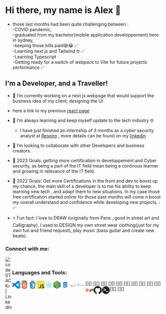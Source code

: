 # Hi there, my name is Alex 👋
- those last months had been quite challenging between :<br/>
    -COVID pandemic, <br/>
    -graduated from my bachelor(mobile application developpement) here in sydney, <br/>
    -keeping those bills paid😅😂 ✅<br/>
    -Learning next.js and Tailwind 🤓 ✅<br/>
    -Learning Typescript<br/>
    -Getting ready for a switch of webpack to Vite for future projects performance ✅<br/>

## I'm a Developer, and a Traveller!

- 🔭 I’m currently working on a next js webpage that would support the business idea of my client, designing the UI

-  here a link to my previous [react page]

- 🌱 I’m always learning and keep myself update to the tech industry 🤓
    - I have just finished an internship of 3 months as a cyber security analyst at [Respiro] , more details can be found on my [linkedin]

- 👯 I’m looking to collaborate with other Developers and business creators.

- 🥅 2023 Goals: getting more certification in developpement and Cyber security, as being a part of the IT field mean being a continous learner and growing in relevance of the IT field. 
    
- 🥅 2022 Goals: Get more Certifications in the front end dev to boost up my chance, the main skill of a developer is to me his ability to keep learning new tech , and adapt them to new situations. In my case those free certification started online for those past months will come n boost my overall understand and confidence while developing new projects. : ✅

- ⚡ Fun fact: 
    I love to DRAW (originally from Paris , good in street art and Calligraphy), 
    I used to DESIGN my own street wear clothing(just for my own fun and friend request),
    play music (bass guitar and create new beats).

### Connect with me:

[<img align="left" alt="codeSTACKr | LinkedIn" width="22px" src="https://cdn.jsdelivr.net/npm/simple-icons@v3/icons/linkedin.svg" />][linkedin]

<br />

### Languages and Tools:

[<img align="left" alt="Visual Studio Code" width="26px" src="https://raw.githubusercontent.com/github/explore/80688e429a7d4ef2fca1e82350fe8e3517d3494d/topics/visual-studio-code/visual-studio-code.png" />][]
[<img align="left" alt="HTML5" width="26px" src="https://raw.githubusercontent.com/github/explore/80688e429a7d4ef2fca1e82350fe8e3517d3494d/topics/html/html.png" />][]
[<img align="left" alt="CSS3" width="26px" src="https://raw.githubusercontent.com/github/explore/80688e429a7d4ef2fca1e82350fe8e3517d3494d/topics/css/css.png" />][]
[<img align="left" alt="JavaScript" width="26px" src="https://raw.githubusercontent.com/github/explore/80688e429a7d4ef2fca1e82350fe8e3517d3494d/topics/javascript/javascript.png" />][]
[<img align="left" alt="React" width="26px" src="https://raw.githubusercontent.com/github/explore/80688e429a7d4ef2fca1e82350fe8e3517d3494d/topics/react/react.png" />][]
[<img align="left" alt="Node.js" width="26px" src="https://raw.githubusercontent.com/github/explore/80688e429a7d4ef2fca1e82350fe8e3517d3494d/topics/nodejs/nodejs.png" />][]
[<img align="left" alt="SQL" width="26px" src="https://raw.githubusercontent.com/github/explore/80688e429a7d4ef2fca1e82350fe8e3517d3494d/topics/sql/sql.png" />][]
[<img align="left" alt="MySQL" width="26px" src="https://raw.githubusercontent.com/github/explore/80688e429a7d4ef2fca1e82350fe8e3517d3494d/topics/mysql/mysql.png" />][]
[<img align="left" alt="MongoDB" width="26px" src="https://raw.githubusercontent.com/github/explore/80688e429a7d4ef2fca1e82350fe8e3517d3494d/topics/mongodb/mongodb.png" />][]
[<img align="left" alt="Git" width="26px" src="https://raw.githubusercontent.com/github/explore/80688e429a7d4ef2fca1e82350fe8e3517d3494d/topics/git/git.png" />][]
[<img align="left" alt="GitHub" width="26px" src="https://raw.githubusercontent.com/github/explore/78df643247d429f6cc873026c0622819ad797942/topics/github/github.png" />][]
[<img align="left" alt="Terminal" width="26px" src="https://raw.githubusercontent.com/github/explore/80688e429a7d4ef2fca1e82350fe8e3517d3494d/topics/terminal/terminal.png" />][]

<br />
<br />

[linkedin]: https://linkedin.com/in/alexandre-moradel-2310701b3
[react page]: https://mzokko.github.io/
[Respiro]: https://respiro.com.au/

